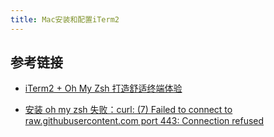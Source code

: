 ```yaml
---
title: Mac安装和配置iTerm2
---
```


## 参考链接

- [iTerm2 + Oh My Zsh 打造舒适终端体验](https://github.com/sirius1024/iterm2-with-oh-my-zsh)

- [安装 oh my zsh 失败：curl: (7) Failed to connect to raw.githubusercontent.com port 443: Connection refused](https://blog.csdn.net/huangpin815/article/details/105606135)
